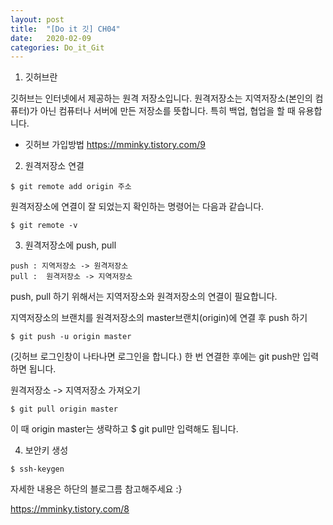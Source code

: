 ```yaml
---
layout: post
title:  "[Do it 깃] CH04"
date:   2020-02-09
categories: Do_it_Git
---
```

1) 깃허브란

깃허브는 인터넷에서 제공하는 원격 저장소입니다.
원격저장소는 지역저장소(본인의 컴퓨터)가 아닌 컴퓨터나 서버에 만든 저장소를 뜻합니다.
특히 백업, 협업을 할 때 유용합니다.

* 깃허브 가입방법
<https://mminky.tistory.com/9>

2) 원격저장소 연결
 ```
 $ git remote add origin 주소
 ```
 원격저장소에 연결이 잘 되었는지 확인하는 명령어는 다음과 같습니다.
 ```
 $ git remote -v
 ```
 
 3) 원격저장소에 push, pull
 ```
 push : 지역저장소 -> 원격저장소
 pull :  원격저장소 -> 지역저장소
```
 push, pull 하기 위해서는 지역저장소와 원격저장소의 연결이 필요합니다.
 
 지역저장소의 브랜치를 원격저장소의 master브랜치(origin)에 연결 후 push 하기
 ```
 $ git push -u origin master
 ```
 (깃허브 로그인창이 나타나면 로그인을 합니다.)
 한 번 연결한 후에는 git push만 입력하면 됩니다.
 
 원격저장소 -> 지역저장소 가져오기
```
$ git pull origin master
```
이 때 origin master는 생략하고 $ git pull만 입력해도 됩니다.

4) 보안키 생성
```
$ ssh-keygen
```

자세한 내용은 하단의 블로그름 참고해주세요 :}

<https://mminky.tistory.com/8>



